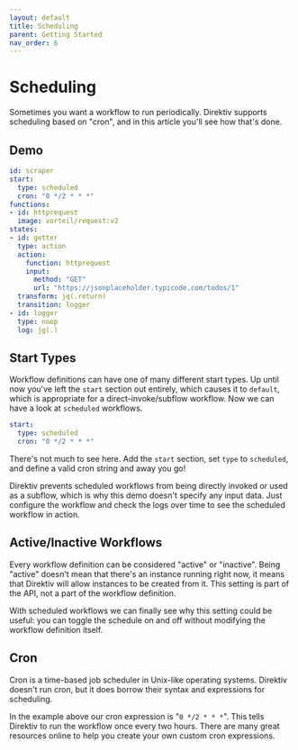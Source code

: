 ```yaml
---
layout: default
title: Scheduling
parent: Getting Started
nav_order: 6
---
```

# Scheduling

Sometimes you want a workflow to run periodically. Direktiv supports scheduling based on "cron", and in this article you'll see how that's done.

## Demo

```yaml
id: scraper
start:
  type: scheduled
  cron: "0 */2 * * *"
functions:
- id: httprequest
  image: vorteil/request:v2
states:
- id: getter
  type: action
  action:
    function: httprequest
    input: 
      method: "GET"
      url: "https://jsonplaceholder.typicode.com/todos/1"
  transform: jq(.return)
  transition: logger
- id: logger
  type: noop
  log: jg(.)

```

## Start Types

Workflow definitions can have one of many different start types. Up until now you've left the `start` section out entirely, which causes it to `default`, which is appropriate for a direct-invoke/subflow workflow. Now we can have a look at `scheduled` workflows.

```yaml
start:
  type: scheduled
  cron: "0 */2 * * *"
```

There's not much to see here. Add the `start` section, set `type` to `scheduled`, and define a valid cron string and away you go!

Direktiv prevents scheduled workflows from being directly invoked or used as a subflow, which is why this demo doesn't specify any input data. Just configure the workflow and check the logs over time to see the scheduled workflow in action.

## Active/Inactive Workflows

Every workflow definition can be considered "active" or "inactive". Being "active" doesn't mean that there's an instance running right now, it means that Direktiv will allow instances to be created from it. This setting is part of the API, not a part of the workflow definition.

With scheduled workflows we can finally see why this setting could be useful: you can toggle the schedule on and off without modifying the workflow definition itself.

## Cron

Cron is a time-based job scheduler in Unix-like operating systems. Direktiv doesn't run cron, but it does borrow their syntax and expressions for scheduling.

In the example above our cron expression is "`0 */2 * * *`". This tells Direktiv to run the workflow once every two hours. There are many great resources online to help you create your own custom cron expressions.
